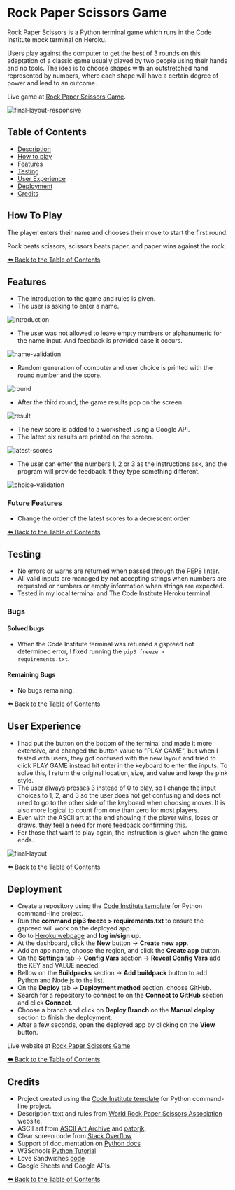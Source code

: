 # Rock Paper Scissors Game

Rock Paper Scissors is a Python terminal game which runs in the Code Institute mock terminal on Heroku.

Users play against the computer to get the best of 3 rounds on this adaptation of a classic game usually played by two people using their hands and no tools. The idea is to choose shapes with an outstretched hand represented by numbers, where each shape will have a certain degree of power and lead to an outcome.

Live game at [Rock Paper Scissors Game](https://pp3-rock-paper-scissors.herokuapp.com/).

![final-layout-responsive](https://user-images.githubusercontent.com/80278757/174295260-28da9e88-52f8-4840-a6a2-2b5ce4277d1f.png)


## Table of Contents

- [Description](#rock-paper-scissors-game)
- [How to play](#how-to-play)
- [Features](#features)
- [Testing](#testing)
- [User Experience](#user-experience)
- [Deployment](#deployment)
- [Credits](#credits)


## How To Play

The player enters their name and chooses their move to start the first round.

Rock beats scissors, scissors beats paper, and paper wins against the rock.

[&#11178; Back to the Table of Contents](#table-of-contents)


## Features

- The introduction to the game and rules is given.
- The user is asking to enter a name.

![introduction](https://user-images.githubusercontent.com/80278757/174295802-a8c63746-8967-4db9-8e64-617c513f298c.png)

- The user was not allowed to leave empty numbers or alphanumeric for the name input. And feedback is provided case it occurs.

![name-validation](https://user-images.githubusercontent.com/80278757/174296125-0046b9bc-2e16-45fb-8c5a-e0a7d147e371.png)

- Random generation of computer and user choice is printed with the round number and the score.

![round](https://user-images.githubusercontent.com/80278757/174295799-97dd9ec9-84e4-4ba0-953d-619ccf9cda0e.png)

- After the third round, the game results pop on the screen 

![result](https://user-images.githubusercontent.com/80278757/174295796-2bb16292-8cac-41f5-b392-8a2f973d621e.png)

- The new score is added to a worksheet using a Google API.
- The latest six results are printed on the screen.

![latest-scores](https://user-images.githubusercontent.com/80278757/174295804-1f0c8233-b3f3-4d9b-8b02-f427a40f6411.png)

- The user can enter the numbers 1, 2 or 3 as the instructions ask, and the program will provide feedback if they type something different.

![choice-validation](https://user-images.githubusercontent.com/80278757/174296122-694dd2b7-f5c8-4bc4-86a9-397e215f7673.png)

### Future Features

- Change the order of the latest scores to a decrescent order.

[&#11178; Back to the Table of Contents](#table-of-contents)


## Testing

- No errors or warns are returned when passed through the PEP8 linter.
- All valid inputs are managed by not accepting strings when numbers are requested or numbers or empty information when strings are expected.
- Tested in my local terminal and The Code Institute Heroku terminal.

### Bugs

#### Solved bugs

- When the Code Institute terminal was returned a gspreed not determined error, I fixed running the <code>pip3 freeze > requirements.txt</code>.

#### Remaining Bugs 

- No bugs remaining.

[&#11178; Back to the Table of Contents](#table-of-contents)


## User Experience

- I had put the button on the bottom of the terminal and made it more extensive, and changed the button value to "PLAY GAME", but when I tested with users, they got confused with the new layout and tried to click PLAY GAME instead hit enter in the keyboard to enter the inputs. To solve this, I return the original location, size, and value and keep the pink style.
- The user always presses 3 instead of 0 to play, so I change the input choices to 1, 2, and 3 so the user does not get confusing and does not need to go to the other side of the keyboard when choosing moves. It is also more logical to count from one than zero for most players.
- Even with the ASCII art at the end showing if the player wins, loses or draws, they feel a need for more feedback confirming this.
- For those that want to play again, the instruction is given when the game ends.

![final-layout](https://user-images.githubusercontent.com/80278757/174296283-b88924ca-54d1-44c3-9cc6-3c6dae85580c.png)

[&#11178; Back to the Table of Contents](#table-of-contents)


## Deployment

- Create a repository using the [Code Institute template](https://github.com/cinthiafontoura/python-essentials-template) for Python command-line project.
- Run the **command pip3 freeze > requirements.txt** to ensure the gspreed will work on the deployed app.
- Go to [Heroku webpage](https://www.heroku.com/) and **log in**/**sign up**.
- At the dashboard, click the **New** button -> **Create new app**.
- Add an app name, choose the region, and click the **Create app** button.
- On the **Settings** tab -> **Config Vars** section -> **Reveal Config Vars** add the KEY and VALUE needed.
- Bellow on the **Buildpacks** section -> **Add buildpack** button to add Python and Node.js to the list.
- On the **Deploy** tab -> **Deployment method** section, choose GitHub.
- Search for a repository to connect to on the **Connect to GitHub** section and click **Connect**.
- Choose a branch and click on **Deploy Branch** on the **Manual deploy** section to finish the deployment.
- After a few seconds, open the deployed app by clicking on the **View** button.

Live website at [Rock Paper Scissors Game](https://pp3-rock-paper-scissors.herokuapp.com/)

[&#11178; Back to the Table of Contents](#table-of-contents)


## Credits

- Project created using the [Code Institute template](https://github.com/cinthiafontoura/python-essentials-template) for Python command-line project.
- Description text and rules from [World Rock Paper Scissors Association](https://wrpsa.com/) website.
- ASCII art from [ASCII Art Archive](https://www.asciiart.eu) and [patorjk](https://patorjk.com/software/taag/#p=display&f=Graffiti&t=Type%20Something%20).
- Clear screen code from [Stack Overflow](https://stackoverflow.com/questions/4810537/how-to-clear-the-screen-in-python)
- Support of documentation on [Python docs](https://docs.python.org/3/library/)
- W3Schools [Python Tutorial](https://www.w3schools.com/python/default.asp)
- Love Sandwiches [code](https://github.com/cinthiafontoura/love-sandwiches)
- Google Sheets and Google APIs.

[&#11178; Back to the Table of Contents](#table-of-contents)
